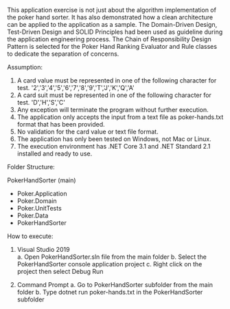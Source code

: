 This application exercise is not just about the algorithm implementation of the poker hand sorter. It has also demonstrated how a clean architecture can be applied to the application as a sample.
The Domain-Driven Design, Test-Driven Design and SOLID Principles had been used as guideline during the application engineering process. The Chain of Responsibility Design Pattern is selected for the Poker Hand Ranking Evaluator and Rule classes to dedicate the separation of concerns. 

Assumption:
1.	A card value must be represented in one of the following character for test. 
    '2','3','4','5','6','7','8','9','T','J','K','Q','A'
2.	A card suit must be represented in one of the following character for test.
    'D','H','S','C' 
3.	Any exception will terminate the program without further execution.
4.	The application only accepts the input from a text file as poker-hands.txt format that has been provided. 
5.	No validation for the card value or text file format.
6.	The application has only been tested on Windows, not Mac or Linux.
7.	The execution environment has .NET Core 3.1 and .NET Standard 2.1 installed and ready to use.


Folder Structure:

PokerHandSorter (main)
-	Poker.Application
-	Poker.Domain
-	Poker.UnitTests
-	Poker.Data
-	PokerHandSorter


How to execute:

1.	Visual Studio 2019  
    a.	Open PokerHandSorter.sln file from the main folder
    b.	Select the PokerHandSorter console application project
    c.	Right click on the project then select Debug Run

2.	Command Prompt
    a.	Go to PokerHandSorter subfolder from the main folder
    b.	Type dotnet run poker-hands.txt in the PokerHandSorter subfolder
